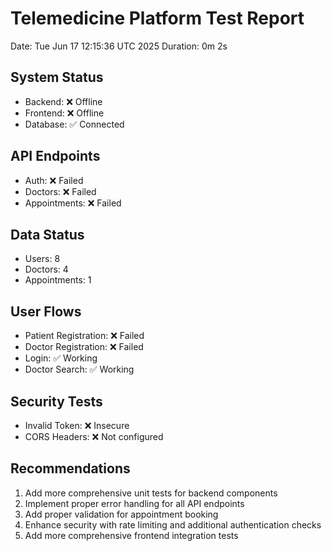 # Telemedicine Platform Test Report
Date: Tue Jun 17 12:15:36 UTC 2025
Duration: 0m 2s

## System Status
- Backend: ❌ Offline
- Frontend: ❌ Offline
- Database: ✅ Connected

## API Endpoints
- Auth: ❌ Failed
- Doctors: ❌ Failed
- Appointments: ❌ Failed

## Data Status
- Users: 8
- Doctors: 4
- Appointments: 1

## User Flows
- Patient Registration: ❌ Failed
- Doctor Registration: ❌ Failed
- Login: ✅ Working
- Doctor Search: ✅ Working

## Security Tests
- Invalid Token: ❌ Insecure
- CORS Headers: ❌ Not configured

## Recommendations
1. Add more comprehensive unit tests for backend components
2. Implement proper error handling for all API endpoints
3. Add proper validation for appointment booking
4. Enhance security with rate limiting and additional authentication checks
5. Add more comprehensive frontend integration tests
